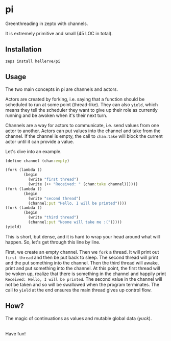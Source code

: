 # pi

Greenthreading in zepto with channels.

It is extremely primitive and small (45 LOC in total).

## Installation
```
zeps install hellerve/pi
```

## Usage

The two main concepts in pi are channels and actors.

Actors are created by forking, i.e. saying that a function
should be scheduled to run at some point (thread-like).
They can also `yield`, which means they tell the scheduler
they want to give up their role as currently running and
be awoken when it's their next turn.

Channels are a way for actors to communicate, i.e. send
values from one actor to another. Actors can put values
into the channel and take from the channel. If the channel
is empty, the call to `chan:take` will block the current actor
until it can provide a value.

Let's dive into an example.

```clojure
(define channel (chan:empty)

(fork (lambda ()
        (begin
          (write "first thread")
          (write (++ "Received: " (chan:take channel))))))
(fork (lambda ()
        (begin
          (write "second thread")
          (channel:put "Hello, I will be printed"))))
(fork (lambda ()
        (begin
          (write "third thread")
          (channel:put "Noone will take me :(")))))
(yield)
```

This is short, but dense, and it is hard to wrap your head around
what will happen. So, let's get through this line by line.

First, we create an empty channel. Then we `fork` a thread. It
will print out `first thread` and then be put back to sleep. The
second thread will print and the put something into the channel.
Then the third thread will awake, print and put something into the
channel. At this point, the first thread will be woken up, realize that
there is something in the channel and happily print
`Received: Hello, I will be printed`. The second value in the channel
will not be taken and so will be swallowed when the program terminates.
The call to `yield` at the end ensures the main thread gives up control
flow.

## How?

The magic of continuations as values and mutable global data (_yuck_).

<br/>
Have fun!
